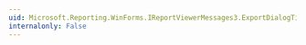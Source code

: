 ```yaml
---
uid: Microsoft.Reporting.WinForms.IReportViewerMessages3.ExportDialogTitle
internalonly: False
---
```

